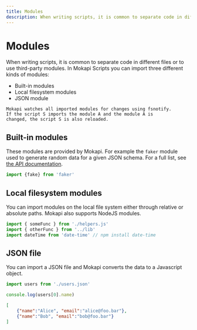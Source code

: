 ```yaml
---
title: Modules
description: When writing scripts, it is common to separate code in different files or to use third-party modules. In Mokapi Scripts you can import three different kinds of modules.
---
```

# Modules

When writing scripts, it is common to separate code in
different files or to use third-party modules. In Mokapi Scripts you
can import three different kinds of modules:

- Built-in modules
- Local filesystem modules
- JSON module

``` box=tip
Mokapi watches all imported modules for changes using fsnotify.
If the script S imports the module A and the module A is
changed, the script S is also reloaded.
```

## Built-in modules

These modules are provided by Mokapi. For example the `faker` module
used to generate random data for a given JSON schema. For 
a full list, see [the API documentation](/docs/references/javascript.md).

```javascript
import {fake} from 'faker'
```

## Local filesystem modules

You can import modules on the local file system either 
through relative or absolute paths. Mokapi also supports NodeJS
modules.

```javascript
import { someFunc } from './helpers.js'
import { otherFunc } from '../lib'
import dateTime from 'date-time' // npm install date-time
```

## JSON file

You can import a JSON file and Mokapi converts the data to a
Javascript object.

```javascript tab=Javascript
import users from './users.json'

console.log(users[0].name)
```

```json tab=JSON
[  
    {"name":"Alice", "email":"alice@foo.bar"},  
    {"name":"Bob", "email":"bob@foo.bar"}  
]  
```